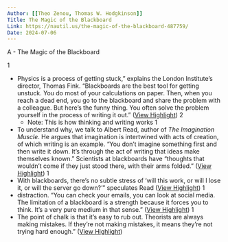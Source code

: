 ```yaml
---
Author: [[Theo Zenou, Thomas W. Hodgkinson]]
Title: The Magic of the Blackboard
Link: https://nautil.us/the-magic-of-the-blackboard-487759/
Date: 2024-07-06
---
```

A - The Magic of the Blackboard

1
- Physics is a process of getting stuck,” explains the London Institute’s director, Thomas Fink. “Blackboards are the best tool for getting unstuck. You do most of your calculations on paper. Then, when you reach a dead end, you go to the blackboard and share the problem with a colleague. But here’s the funny thing. You often solve the problem yourself in the process of writing it out.” ([View Highlight](https://read.readwise.io/read/01htfkdfv9g80q2crkn8p68png))
2
    - Note: This is how thinking and writing works
1
- To understand why, we talk to Albert Read, author of *The Imagination Muscle*. He argues that imagination is intertwined with acts of creation, of which writing is an example. “You don’t imagine something first and then write it down. It’s through the act of writing that ideas make themselves known.” Scientists at blackboards have “thoughts that wouldn’t come if they just stood there, with their arms folded.” ([View Highlight](https://read.readwise.io/read/01htfkf74xnbqskdvt87499cwe))
1
- With blackboards, there’s no subtle stress of ‘will this work, or will I lose it, or will the server go down?’” speculates Read ([View Highlight](https://read.readwise.io/read/01htfkh1p271966b89jq9w9d4q))
1
- distraction. “You can check your emails, you can look at social media. The limitation of a blackboard is a strength because it forces you to think. It’s a very pure medium in that sense.” ([View Highlight](https://read.readwise.io/read/01htfkkhjxmnhfb65ny5q60efa))
1
- The point of chalk is that it’s easy to rub out. Theorists are always making mistakes. If they’re not making mistakes, it means they’re not trying hard enough.” ([View Highlight](https://read.readwise.io/read/01htfkm8v3babs0szbp7p5ty9f))
